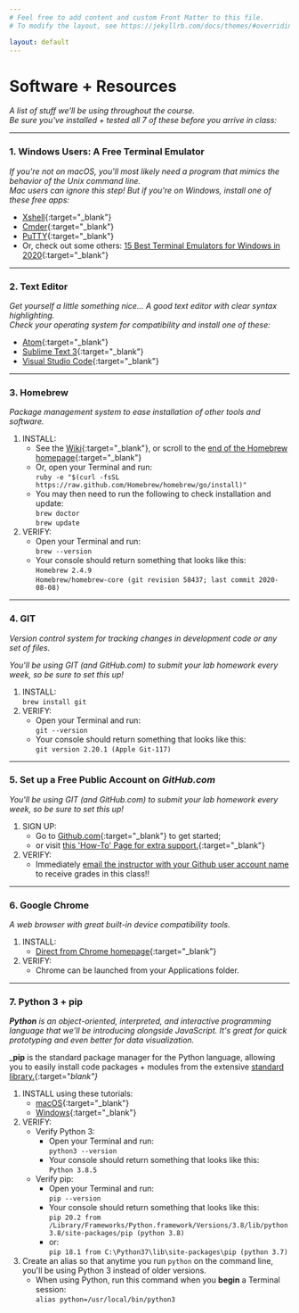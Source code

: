 ```yaml
---
# Feel free to add content and custom Front Matter to this file.
# To modify the layout, see https://jekyllrb.com/docs/themes/#overriding-theme-defaults

layout: default
---
```


# Software + Resources
_A list of stuff we'll be using throughout the course._  
_Be sure you've installed + tested all 7 of these before you arrive in class:_  

* * *

### 1. Windows Users: A Free Terminal Emulator
_If you're not on macOS, you'll most likely need a program that mimics the behavior of the Unix command line._  
_Mac users can ignore this step! But if you're on Windows, install one of these free apps:_  

* [Xshell](https://xshell.en.softonic.com/){:target="_blank"}  
* [Cmder](https://cmder.net/){:target="_blank"}  
* [PuTTY](https://www.puttygen.com/download-putty){:target="_blank"}  
* Or, check out some others: [15 Best Terminal Emulators for Windows in 2020](https://www.puttygen.com/windows-terminal-emulators){:target="_blank"}  

* * *

### 2. Text Editor
_Get yourself a little something nice... A good text editor with clear syntax highlighting._  
_Check your operating system for compatibility and install one of these:_  

* [Atom](https://atom.io/){:target="_blank"}  
* [Sublime Text 3](https://www.sublimetext.com/3){:target="_blank"}  
* [Visual Studio Code](https://code.visualstudio.com/download){:target="_blank"}  

* * *

### 3. Homebrew  
_Package management system to ease installation of other tools and software._  

1. INSTALL:  
	* See the [Wiki](https://github.com/Homebrew/legacy-homebrew){:target="_blank"}, or scroll to the [end of the Homebrew homepage](https://brew.sh/){:target="_blank"}  
	* Or, open your Terminal and run:  
			`ruby -e "$(curl -fsSL https://raw.github.com/Homebrew/homebrew/go/install)"`  
	* You may then need to run the following to check installation and update:  
			`brew doctor`  
			`brew update`  
2. VERIFY:  
	* Open your Terminal and run:  
			`brew --version`  
	* Your console should return something that looks like this:  
			`Homebrew 2.4.9`  
			`Homebrew/homebrew-core (git revision 58437; last commit 2020-08-08)`

* * *

### 4. GIT  
_Version control system for tracking changes in development code or any set of files._  
<p class="redish"><i>You'll be using GIT (and GitHub.com) to submit your lab homework every week, so be sure to set this up!</i></p>  

1. INSTALL:  
		`brew install git`  
2. VERIFY:  
	* Open your Terminal and run:  
			`git --version`  
	* Your console should return something that looks like this:  
			`git version 2.20.1 (Apple Git-117)`

* * *

### 5. Set up a Free Public Account on _GitHub.com_
<p class="redish"><i>You'll be using GIT (and GitHub.com) to submit your lab homework every week, so be sure to set this up!</i></p>  

1. SIGN UP:  
	* Go to [Github.com](http://github.com){:target="_blank"} to get started;  
	* or visit [this 'How-To' Page for extra support.](https://www.wikihow.com/Create-an-Account-on-GitHub){:target="_blank"}  
2. VERIFY:
	* Immediately <a href="mailto:LGoldford@citytech.cuny.edu">email the instructor with your Github user account name</a> to receive grades in this class!!  

* * *

### 6. Google Chrome  
_A web browser with great built-in device compatibility tools._  

1. INSTALL:  
	* [Direct from Chrome homepage](https://www.google.com/intl/en/chrome/){:target="_blank"}  
2. VERIFY:  
	* Chrome can be launched from your Applications folder.  

* * *

### 7. Python 3 + pip
_**Python** is an object-oriented, interpreted, and interactive programming language that we'll be introducing alongside JavaScript. It's great for quick prototyping and even better for data visualization._  

_**pip** is the standard package manager for the Python language, allowing you to easily install code packages + modules from the extensive [standard library.](https://docs.python.org/3/py-modindex.html){:target="_blank"}_  

1. INSTALL using these tutorials:  
	* [macOS](https://evansdianga.com/install-pip-osx/){:target="_blank"}  
	* [Windows](https://phoenixnap.com/kb/install-pip-windows){:target="_blank"}  
2. VERIFY:  
	* Verify Python 3:  
		* Open your Terminal and run:  
			`python3 --version`  
		* Your console should return something that looks like this:  
			`Python 3.8.5`
	* Verify pip:  
		* Open your Terminal and run:  
			`pip --version`  
		* Your console should return something that looks like this:  
			`pip 20.2 from /Library/Frameworks/Python.framework/Versions/3.8/lib/python3.8/site-packages/pip (python 3.8)`  
		* or:  
			`pip 18.1 from C:\Python37\lib\site-packages\pip (python 3.7)`  
3. Create an alias so that anytime you run `python` on the command line, you'll be using Python 3 instead of older versions.  
	* When using Python, run this command when you **begin** a Terminal session:  
			`alias python=/usr/local/bin/python3`  
